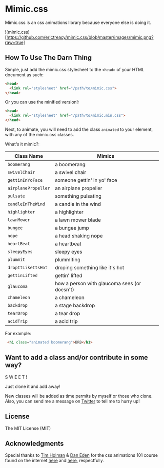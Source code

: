 # Mimic.css

Mimic.css is an css animations library because everyone else is doing it.

!(mimic.css)[https://github.com/erictreacy/mimic.css/blob/master/images/mimic.png?raw=true]

## How To Use The Darn Thing

Simple, just add the mimic.css stylesheet to the `<head>` of your HTML document as such: 

```html
<head>
  <link rel="stylesheet" href="/path/to/mimic.css">
</head>
```
Or you can use the minified version!: 

```html
<head>
  <link rel="stylesheet" href="/path/to/mimic.min.css">
</head>
```

Next, to animate, you will need to add the class `animated` to your element, with any of the mimic.css classes.

What's it mimic?:

| Class Name | Mimics |
|-------------|-------------|
| `boomerang` | a boomerang |
| `swivelChair` | a swivel chair |
| `gettinInYoFace` | someone gettin' in yo' face |
| `airplanePropeller` | an airplane propeller |
| `pulsate` | something pulsating |
| `candleInTheWind` | a candle in the wind |
| `highlighter` | a highlighter |
| `lawnMower` | a lawn mower blade |
| `bungee` | a bungee jump |
| `nope` | a head shaking nope |
| `heartBeat` | a heartbeat |
| `sleepyEyes` | sleepy eyes |
| `plummit` | plummiting |
| `dropItLikeItsHot` | droping something like it's hot |
| `gettinLifted` | gettin' lifted |
| `glaucoma` | how a person with glaucoma sees (or doesn't) |
| `chameleon` | a chameleon |
| `backdrop` | a stage backdrop |
| `tearDrop` | a tear drop |
| `acidTrip` | a acid trip |


For example: 
```html
 <h1 class="animated boomerang">BRB</h1>
```

## Want to add a class and/or contribute in some way?

S W E E T ! 

Just clone it and add away!

New classes will be added as time permits by myself or those who clone. 
Also, you can send me a message on [Twitter](http://twitter.com/voneags) to tell me to hurry up!


## License

The MIT License (MIT)


## Acknowledgments 

Special thanks to [Tim Holman](http://tholman.com) & [Dan Eden](http://daneden.me) for the css 
animations 101 course found on the internet [here](http://tholman.com/obnoxious/) and [here](https://daneden.github.io/animate.css/), respectfully.

